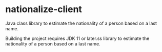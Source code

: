 nationalize-client
==================

Java class library to estimate the nationality of a person based on a last name.

Building the project requires JDK 11 or later.ss library to estimate the nationality of a person based on a last name.
